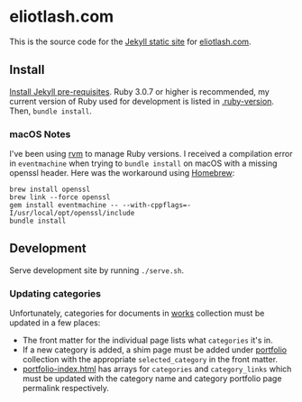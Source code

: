 # eliotlash.com

This is the source code for the [Jekyll static site](https://jekyllrb.com) for [eliotlash.com](https://www.eliotlash.com).

## Install

[Install Jekyll pre-requisites](https://jekyllrb.com/docs/). Ruby 3.0.7 or higher is recommended, my current version of Ruby used for development is listed in [.ruby-version](./.ruby-version). Then, `bundle install`.

### macOS Notes
I've been using [rvm](https://rvm.io) to manage Ruby versions. I received a compilation error in `eventmachine` when trying to `bundle install` on macOS with a missing openssl header. Here was the workaround using [Homebrew](https://brew.sh):
```
brew install openssl
brew link --force openssl
gem install eventmachine -- --with-cppflags=-I/usr/local/opt/openssl/include
bundle install
```

## Development

Serve development site by running `./serve.sh`.

### Updating categories

Unfortunately, categories for documents in [works](./works) collection must be updated in a few places:
* The front matter for the individual page lists what `categories` it's in.
* If a new category is added, a shim page must be added under [portfolio](./portfolio) collection with the appropriate `selected_category` in the front matter.
* [portfolio-index.html](./_layouts/portfolio-index.html) has arrays for `categories` and `category_links` which must be updated with the category name and category portfolio page permalink respectively.